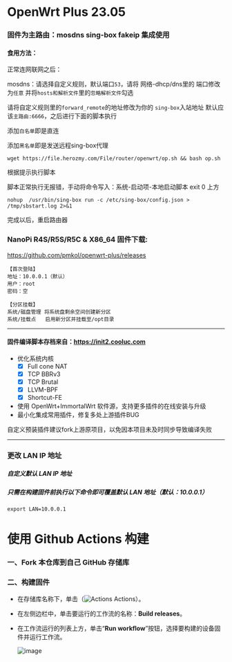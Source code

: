 # OpenWrt Plus 23.05

### 固件为主路由：mosdns sing-box fakeip 集成使用

#### 食用方法：

正常连网联网之后：

mosdns：请选择自定义规则，默认端口`53`，请将 网络-dhcp/dns里的 端口修改为`任意` 并将`hosts和解析文件`里的`忽略解析文件`勾选

请将自定义规则里的`forward_remote`的地址修改为你的 `sing-box`入站地址 默认应该`主路由:6666`，之后进行下面的脚本执行

添加`白名单`即是直连

添加`黑名单`即是发送远程sing-box代理

``` shell
wget https://file.herozmy.com/File/router/openwrt/op.sh && bash op.sh
```
根据提示执行脚本

脚本正常执行无报错，手动将命令写入：系统-启动项-本地启动脚本   exit 0 上方
```
nohup  /usr/bin/sing-box run -c /etc/sing-box/config.json > /tmp/sbstart.log 2>&1
```
完成以后，重启路由器
### NanoPi R4S/R5S/R5C & X86_64 固件下载:

https://github.com/pmkol/openwrt-plus/releases

```
【首次登陆】
地址：10.0.0.1（默认）
用户：root
密码：空

【分区挂载】
系统/磁盘管理 将系统盘剩余空间创建新分区
系统/挂载点   启用新分区并挂载至/opt目录
```

---------------

#### 固件编译脚本存档来自：https://init2.cooluc.com

- 优化系统内核
  - [x] Full cone NAT
  - [x] TCP BBRv3
  - [x] TCP Brutal
  - [x] LLVM-BPF
  - [x] Shortcut-FE
- 使用 OpenWrt+ImmortalWrt 软件源，支持更多插件的在线安装与升级
- 最小化集成常用插件，修复多处上游插件BUG

自定义预装插件建议fork上游原项目，以免因本项目未及时同步导致编译失败

---------------

### 更改 LAN IP 地址
##### 自定义默认 LAN IP 地址
##### 只需在构建固件前执行以下命令即可覆盖默认 LAN 地址（默认：10.0.0.1）

```
export LAN=10.0.0.1
```

# 使用 Github Actions 构建

### 一、Fork 本仓库到自己 GitHub 存储库

### 二、构建固件
- 在存储库名称下，单击（<img src="https://camo.githubusercontent.com/392391d290482f9c4881912eec0700ec2acef8e0d5d2e24b3f8b23d9354fa73e/68747470733a2f2f66696c652e636f6f6c75632e636f6d2f323232322e737667" alt="Actions"> Actions）。
  
- 在左侧边栏中，单击要运行的工作流的名称：**Build releases**。
  
- 在工作流运行的列表上方，单击“**Run workflow**”按钮，选择要构建的设备固件并运行工作流。
  
  ![image](https://github.com/sbwml/r4s_build_script/assets/16485166/136abcd1-ecf3-4e6d-aa1a-5393a75a25cc)
